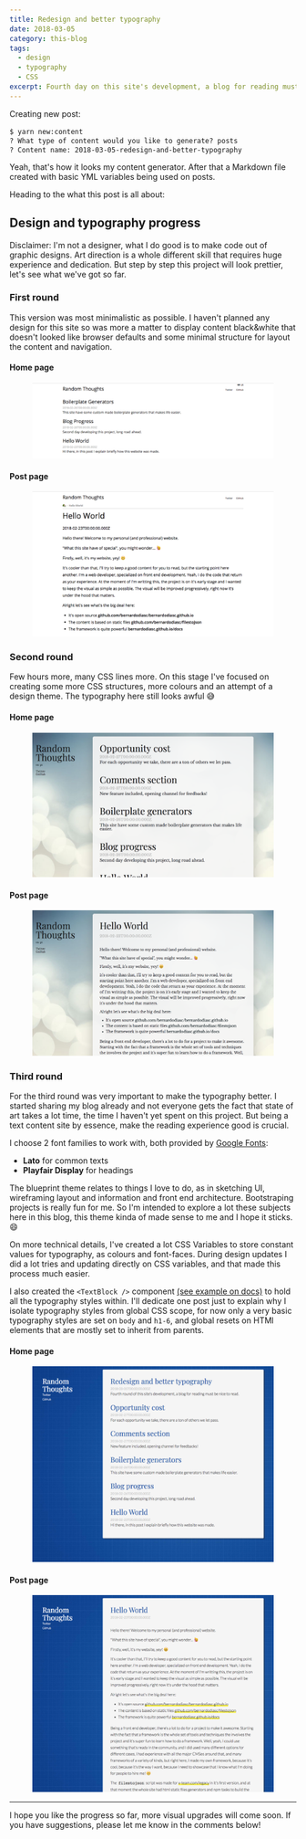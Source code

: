 ```yaml
---
title: Redesign and better typography
date: 2018-03-05
category: this-blog
tags:
  - design
  - typography
  - CSS
excerpt: Fourth day on this site's development, a blog for reading must be nice to read.
---
```


Creating new post:

```
$ yarn new:content
? What type of content would you like to generate? posts
? Content name: 2018-03-05-redesign-and-better-typography
```

Yeah, that's how it looks my content generator. After that a Markdown file created with basic YML variables being used on posts.

Heading to the what this post is all about:

## Design and typography progress

Disclaimer: I'm not a designer, what I do good is to make code out of graphic designs. Art direction is a whole different skill that requires huge experience and dedication. But step by step this project will look prettier, let's see what we've got so far.

### First round

This version was most minimalistic as possible. I haven't planned any design for this site so was more a matter to display content black&white that doesn't looked like browser defaults and some minimal structure for layout the content and navigation.

#### Home page

<figure>
  <img alt="" src="/content/posts/2018-03-05-redesign-and-better-typography/design-round1-home.png" />
</figure>

#### Post page

<figure>
  <img alt="" src="/content/posts/2018-03-05-redesign-and-better-typography/design-round1-post.png" />
</figure>

### Second round

Few hours more, many CSS lines more. On this stage I've focused on creating some more CSS structures, more colours and an attempt of a design theme. The typography here still looks awful 😅

#### Home page

<figure>
  <img alt="" src="/content/posts/2018-03-05-redesign-and-better-typography/design-round2-home.png" />
</figure>

#### Post page

<figure>
  <img alt="" src="/content/posts/2018-03-05-redesign-and-better-typography/design-round2-post.png" />
</figure>

### Third round

For the third round was very important to make the typography better. I started sharing my blog already and not everyone gets the fact that state of art takes a lot time, the time I haven't yet spent on this project. But being a text content site by essence, make the reading experience good is crucial.

I choose 2 font families to work with, both provided by [Google Fonts](https://fonts.google.com/):

- **Lato** for common texts
- **Playfair Display** for headings

The blueprint theme relates to things I love to do, as in sketching UI, wireframing layout and information and front end architecture. Bootstraping projects is really fun for me. So I'm intended to explore a lot these subjects here in this blog, this theme kinda of made sense to me and I hope it sticks. 😄

On more technical details, I've created a lot CSS Variables to store constant values for typography, as colours and font-faces. During design updates I did a lot tries and updating directly on CSS variables, and that made this process much easier.

I also created the `<TextBlock />` component [(see example on docs)](http://bernardodiasdacruz.com/docs/?selectedKind=Displays%2FTextBlock&selectedStory=Example) to hold all the typography styles within. I'll dedicate one post just to explain why I isolate typography styles from global CSS scope, for now only a very basic typography styles are set on `body` and `h1-6`, and global resets on HTMl elements that are mostly set to inherit from parents.

#### Home page

<figure>
  <img alt="" src="/content/posts/2018-03-05-redesign-and-better-typography/design-round3-home.png" />
</figure>

#### Post page

<figure>
  <img alt="" src="/content/posts/2018-03-05-redesign-and-better-typography/design-round3-post.png" />
</figure>

---

I hope you like the progress so far, more visual upgrades will come soon. If you have suggestions, please let me know in the comments below!
